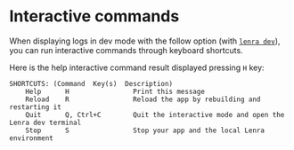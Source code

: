 # Interactive commands

When displaying logs in dev mode with the follow option (with [`lenra dev`](../dev.md)), you can run interactive commands through keyboard shortcuts.

Here is the help interactive command result displayed pressing `H` key:

```
SHORTCUTS: (Command  Key(s)  Description)
    Help      H                Print this message
    Reload    R                Reload the app by rebuilding and restarting it
    Quit      Q, Ctrl+C        Quit the interactive mode and open the Lenra dev terminal
    Stop      S                Stop your app and the local Lenra environment
```
